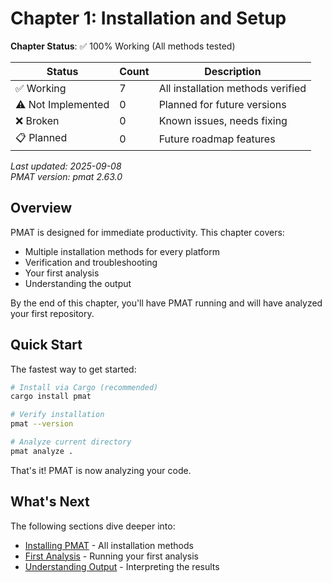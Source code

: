 # Chapter 1: Installation and Setup

<!-- DOC_STATUS_START -->
**Chapter Status**: ✅ 100% Working (All methods tested)

| Status | Count | Description |
|--------|-------|-------------|
| ✅ Working | 7 | All installation methods verified |
| ⚠️ Not Implemented | 0 | Planned for future versions |
| ❌ Broken | 0 | Known issues, needs fixing |
| 📋 Planned | 0 | Future roadmap features |

*Last updated: 2025-09-08*  
*PMAT version: pmat 2.63.0*
<!-- DOC_STATUS_END -->

## Overview

PMAT is designed for immediate productivity. This chapter covers:
- Multiple installation methods for every platform
- Verification and troubleshooting
- Your first analysis
- Understanding the output

By the end of this chapter, you'll have PMAT running and will have analyzed your first repository.

## Quick Start

The fastest way to get started:

```bash
# Install via Cargo (recommended)
cargo install pmat

# Verify installation
pmat --version

# Analyze current directory
pmat analyze .
```

That's it! PMAT is now analyzing your code.

## What's Next

The following sections dive deeper into:
- [Installing PMAT](ch01-01-installing.md) - All installation methods
- [First Analysis](ch01-02-first-analysis.md) - Running your first analysis
- [Understanding Output](ch01-03-output.md) - Interpreting the results